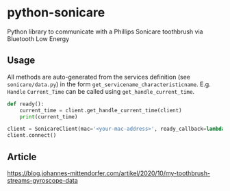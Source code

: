 # python-sonicare

Python library to communicate with a Phillips Sonicare toothbrush via Bluetooth Low Energy

## Usage

All methods are auto-generated from the services definition (see `sonicare/data.py`) in the form `get_servicename_characteristicname`. E.g. `Handle` `Current_Time` can be called using `get_handle_current_time`.

```python
def ready():
    current_time = client.get_handle_current_time(client)
    print(current_time)

client = SonicareClient(mac='<your-mac-address>', ready_callback=lambda: ready())
client.connect()
```

## Article

https://blog.johannes-mittendorfer.com/artikel/2020/10/my-toothbrush-streams-gyroscope-data
